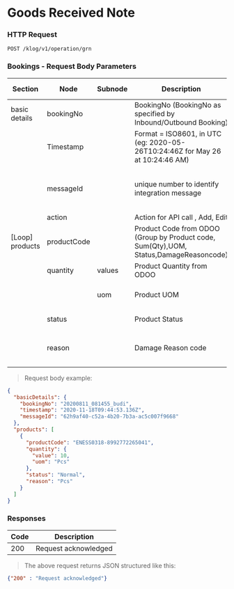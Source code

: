 # Goods Received Note

### HTTP Request

`POST /klog/v1/operation/grn`

### Bookings - Request Body Parameters

| Section | Node   | Subnode  | Description | Map to Odoo | Expected Value | Required | 
| ----- | ------| ------| ---------------------------------| ------------------ | ----| --- | 
| basic details| bookingNo || BookingNo (BookingNo as specified by Inbound/Outbound Booking)|Booking No |Alphanumeric| Yes | 
| | Timestamp |  | Format = ISO8601, in UTC (eg: 2020-05-26T10:24:46Z for May 26 at 10:24:46 AM) | GRN datetime| Alphanumeric| Yes|
||messageId||unique number to identify integration message| Generate UUID (Universally Unique Indentifier) |UUID (Universally Unique Identifier) | Yes|
| | action | | Action for API call , Add, Edit | fixed | Add | Yes
| [Loop] products|productCode| |Product Code from ODOO (Group by Product code, Sum(Qty),UOM, Status,DamageReasoncode)|Product Code|Alphanumeric|Yes
||quantity|values|Product Quantity from ODOO| Product Quantity | Numeric | Yes
|||uom|Product UOM|Product booking UOM|Text | Yes
||status||Product Status|Product Status|Normal/Damage|
||reason ||Damage Reason code|Product Damage Reason Code|


> Request body example:

```json
{
  "basicDetails": {
    "bookingNo": "20200811_081455_budi",
    "timestamp": "2020-11-18T09:44:53.136Z",
    "messageId": "62h9af40-c52a-4b20-7b3a-ac5c007f9668"
  },
  "products": [
    {
      "productCode": "ENESS0318-8992772265041",
      "quantity": {
        "value": 10,
        "uom": "Pcs"
      },
      "status": "Normal",
      "reason": "Pcs"
    }
  ]
}
```
### Responses 

|Code| Description 
|----|---------------------
| 200| Request acknowledged 


> The above request returns JSON structured like this:

```json 
{"200" : "Request acknowledged"}
```
